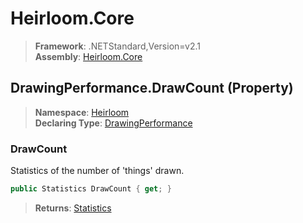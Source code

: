 # Heirloom.Core

> **Framework**: .NETStandard,Version=v2.1  
> **Assembly**: [Heirloom.Core][0]

## DrawingPerformance.DrawCount (Property)

> **Namespace**: [Heirloom][0]  
> **Declaring Type**: [DrawingPerformance][1]

### DrawCount

Statistics of the number of 'things' drawn.

```cs
public Statistics DrawCount { get; }
```

> **Returns**: [Statistics][2]

[0]: ../../../Heirloom.Core.md
[1]: ../DrawingPerformance.md
[2]: ../Statistics.md
